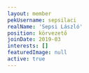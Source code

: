 ```yaml
---
layout: member
pekUsername: sepsilaci
realName: 'Sepsi László'
position: körvezető
joinDate: 2019-03
interests: []
featuredImage: null
active: true
---
```

